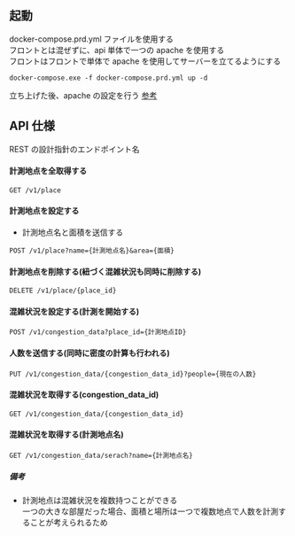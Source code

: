 ## 起動

docker-compose.prd.yml ファイルを使用する  
フロントとは混ぜずに、api 単体で一つの apache を使用する  
フロントはフロントで単体で apache を使用してサーバーを立てるようにする

```
docker-compose.exe -f docker-compose.prd.yml up -d
```

立ち上げた後、apache の設定を行う [参考](https://qiita.com/NNKK1234/items/bcd88e030403215348a8)

## API 仕様

REST の設計指針のエンドポイント名

#### 計測地点を全取得する

```
GET /v1/place
```

#### 計測地点を設定する

- 計測地点名と面積を送信する

```
POST /v1/place?name={計測地点名}&area={面積}
```

#### 計測地点を削除する(紐づく混雑状況も同時に削除する)

```
DELETE /v1/place/{place_id}
```

#### 混雑状況を設定する(計測を開始する)

```
POST /v1/congestion_data?place_id={計測地点ID}
```

#### 人数を送信する(同時に密度の計算も行われる)

```
PUT /v1/congestion_data/{congestion_data_id}?people={現在の人数}
```

#### 混雑状況を取得する(congestion_data_id)

```
GET /v1/congestion_data/{congestion_data_id}
```

#### 混雑状況を取得する(計測地点名)

```
GET /v1/congestion_data/serach?name={計測地点名}
```

##### 備考

- 計測地点は混雑状況を複数持つことができる  
  一つの大きな部屋だった場合、面積と場所は一つで複数地点で人数を計測することが考えられるため
